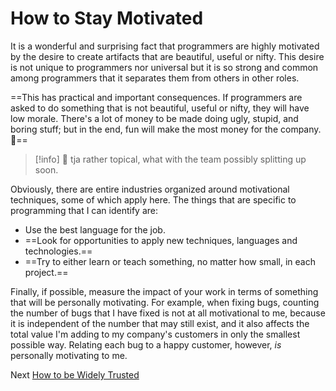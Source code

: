 # How to Stay Motivated
[//]: # (Version:1.0.0)
It is a wonderful and surprising fact that programmers are highly motivated by the desire to create artifacts that are beautiful, useful or nifty. This desire is not unique to programmers nor universal but it is so strong and common among programmers that it separates them from others in other roles.

==This has practical and important consequences. If programmers are asked to do something that is not beautiful, useful or nifty, they will have low morale. There's a lot of money to be made doing ugly, stupid, and boring stuff; but in the end, fun will make the most money for the company. 🍭==

> [!info] 🍭 tja
> rather topical, what with the team possibly splitting up soon.

Obviously, there are entire industries organized around motivational techniques, some of which apply here. The things that are specific to programming that I can identify are:

- Use the best language for the job.
- ==Look for opportunities to apply new techniques, languages and technologies.==
- ==Try to either learn or teach something, no matter how small, in each project.==

Finally, if possible, measure the impact of your work in terms of something that will be personally motivating. For example, when fixing bugs, counting the number of bugs that I have fixed is not at all motivational to me, because it is independent of the number that may still exist, and it also affects the total value I'm adding to my company's customers in only the smallest possible way. Relating each bug to a happy customer, however, *is* personally motivating to me.

Next [How to be Widely Trusted](02-How-to-be-Widely-Trusted.md)

